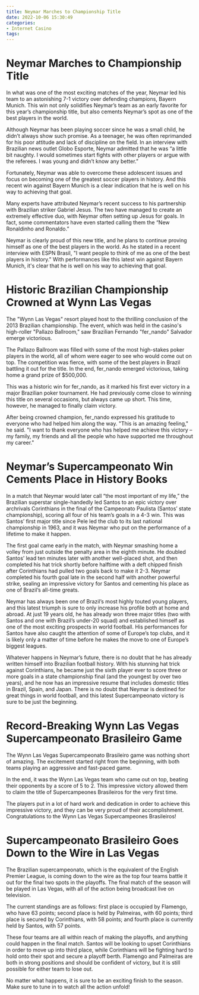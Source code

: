 ```yaml
---
title: Neymar Marches to Championship Title 
date: 2022-10-06 15:30:49
categories:
- Internet Casino
tags:
---
```



#  Neymar Marches to Championship Title 

In what was one of the most exciting matches of the year, Neymar led his team to an astonishing 7-1 victory over defending champions, Bayern Munich. This win not only solidifies Neymar’s team as an early favorite for this year’s championship title, but also cements Neymar’s spot as one of the best players in the world.

Although Neymar has been playing soccer since he was a small child, he didn’t always show such promise. As a teenager, he was often reprimanded for his poor attitude and lack of discipline on the field. In an interview with Brazilian news outlet Globo Esporte, Neymar admitted that he was “a little bit naughty. I would sometimes start fights with other players or argue with the referees. I was young and didn’t know any better.”

Fortunately, Neymar was able to overcome these adolescent issues and focus on becoming one of the greatest soccer players in history. And this recent win against Bayern Munich is a clear indication that he is well on his way to achieving that goal.

Many experts have attributed Neymar’s recent success to his partnership with Brazilian striker Gabriel Jesus. The two have managed to create an extremely effective duo, with Neymar often setting up Jesus for goals. In fact, some commentators have even started calling them the “New Ronaldinho and Ronaldo.”

Neymar is clearly proud of this new title, and he plans to continue proving himself as one of the best players in the world. As he stated in a recent interview with ESPN Brasil, "I want people to think of me as one of the best players in history." With performances like this latest win against Bayern Munich, it's clear that he is well on his way to achieving that goal.

#  Historic Brazilian Championship Crowned at Wynn Las Vegas 

The "Wynn Las Vegas" resort played host to the thrilling conclusion of the 2013 Brazilian championship. The event, which was held in the casino's high-roller "Pallazo Ballroom," saw Brazilian Fernando "fer_nando" Salvador emerge victorious.

The Pallazo Ballroom was filled with some of the most high-stakes poker players in the world, all of whom were eager to see who would come out on top. The competition was fierce, with some of the best players in Brazil battling it out for the title. In the end, fer_nando emerged victorious, taking home a grand prize of $500,000.

This was a historic win for fer_nando, as it marked his first ever victory in a major Brazilian poker tournament. He had previously come close to winning this title on several occasions, but always came up short. This time, however, he managed to finally claim victory.

After being crowned champion, fer_nando expressed his gratitude to everyone who had helped him along the way. "This is an amazing feeling," he said. "I want to thank everyone who has helped me achieve this victory – my family, my friends and all the people who have supported me throughout my career."

#  Neymar’s Supercampeonato Win Cements Place in History Books 

In a match that Neymar would later call “the most important of my life,” the Brazilian superstar single-handedly led Santos to an epic victory over archrivals Corinthians in the final of the Campeonato Paulista (Santos’ state championship), scoring all four of his team’s goals in a 4-3 win. This was Santos’ first major title since Pele led the club to its last national championship in 1963, and it was Neymar who put on the performance of a lifetime to make it happen.

The first goal came early in the match, with Neymar smashing home a volley from just outside the penalty area in the eighth minute. He doubled Santos’ lead ten minutes later with another well-placed shot, and then completed his hat trick shortly before halftime with a deft chipped finish after Corinthians had pulled two goals back to make it 2-3. Neymar completed his fourth goal late in the second half with another powerful strike, sealing an impressive victory for Santos and cementing his place as one of Brazil’s all-time greats.

Neymar has always been one of Brazil’s most highly touted young players, and this latest triumph is sure to only increase his profile both at home and abroad. At just 19 years old, he has already won three major titles (two with Santos and one with Brazil’s under-20 squad) and established himself as one of the most exciting prospects in world football. His performances for Santos have also caught the attention of some of Europe’s top clubs, and it is likely only a matter of time before he makes the move to one of Europe’s biggest leagues.

Whatever happens in Neymar’s future, there is no doubt that he has already written himself into Brazilian football history. With his stunning hat trick against Corinthians, he became just the sixth player ever to score three or more goals in a state championship final (and the youngest by over two years), and he now has an impressive resume that includes domestic titles in Brazil, Spain, and Japan. There is no doubt that Neymar is destined for great things in world football, and this latest Supercampeonato victory is sure to be just the beginning.

#  Record-Breaking Wynn Las Vegas Supercampeonato Brasileiro Game 

The Wynn Las Vegas Supercampeonato Brasileiro game was nothing short of amazing. The excitement started right from the beginning, with both teams playing an aggressive and fast-paced game.

In the end, it was the Wynn Las Vegas team who came out on top, beating their opponents by a score of 5 to 2. This impressive victory allowed them to claim the title of Supercampeones Brasileiros for the very first time.

The players put in a lot of hard work and dedication in order to achieve this impressive victory, and they can be very proud of their accomplishment. Congratulations to the Wynn Las Vegas Supercampeones Brasileiros!

#  Supercampeonato Brasileiro Goes Down to the Wire in Las Vegas

The Brazilian supercampeonato, which is the equivalent of the English Premier League, is coming down to the wire as the top four teams battle it out for the final two spots in the playoffs. The final match of the season will be played in Las Vegas, with all of the action being broadcast live on television.

The current standings are as follows: first place is occupied by Flamengo, who have 63 points; second place is held by Palmeiras, with 60 points; third place is secured by Corinthians, with 58 points; and fourth place is currently held by Santos, with 57 points.

These four teams are all within reach of making the playoffs, and anything could happen in the final match. Santos will be looking to upset Corinthians in order to move up into third place, while Corinthians will be fighting hard to hold onto their spot and secure a playoff berth. Flamengo and Palmeiras are both in strong positions and should be confident of victory, but it is still possible for either team to lose out.

No matter what happens, it is sure to be an exciting finish to the season. Make sure to tune in to watch all the action unfold!
